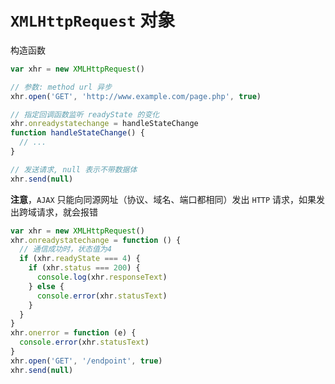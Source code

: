 # `XMLHttpRequest` 对象

构造函数

```js
var xhr = new XMLHttpRequest()

// 参数: method url 异步
xhr.open('GET', 'http://www.example.com/page.php', true)

// 指定回调函数监听 readyState 的变化
xhr.onreadystatechange = handleStateChange
function handleStateChange() {
  // ...
}

// 发送请求, null 表示不带数据体
xhr.send(null)
```

**注意**，`AJAX` 只能向同源网址（协议、域名、端口都相同）发出 `HTTP` 请求，如果发出跨域请求，就会报错

```js
var xhr = new XMLHttpRequest()
xhr.onreadystatechange = function () {
  // 通信成功时，状态值为4
  if (xhr.readyState === 4) {
    if (xhr.status === 200) {
      console.log(xhr.responseText)
    } else {
      console.error(xhr.statusText)
    }
  }
}
xhr.onerror = function (e) {
  console.error(xhr.statusText)
}
xhr.open('GET', '/endpoint', true)
xhr.send(null)
```
